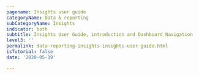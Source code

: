```yaml
---
pagename: Insights user guide
categoryName: Data & reporting
subCategoryName: Insights
indicator: both
subtitle: Insights User Guide, introduction and Dashboard Navigation
level3: ''
permalink: data-reporting-insights-insights-user-guide.html
isTutorial: false
date: '2020-05-19'

---
```

